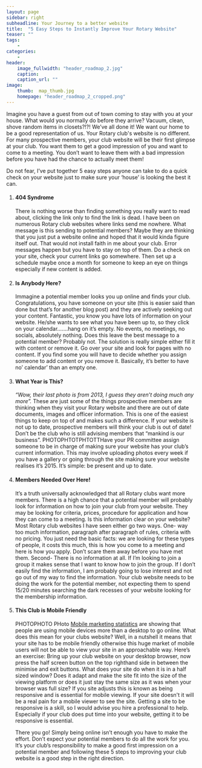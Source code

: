 ```yaml
---
layout: page
sidebar: right
subheadline: Your Journey to a better website
title:  "5 Easy Steps to Instantly Improve Your Rotary Website"
teaser: ""
tags:
    - 
categories:
    - 
header:
    image_fullwidth: "header_roadmap_2.jpg"
    caption: 
    caption_url: ""
image:
    thumb:  map_thumb.jpg
    homepage: "header_roadmap_2_cropped.png"
---
```

Imagine you have a guest from out of town coming to stay with you at your house. What would you normally do before they arrive? Vacuum, clean, shove random items in closets?!?! We’ve all done it! We want our home to be a good representation of us. Your Rotary club's website is no different. For many prospective members, your club website will be their first glimpse at your club. You want them to get a good impression of you and want to come to a meeting. You don’t want to leave them with a bad impression before you have had the chance to actually meet them!

Do not fear, I’ve put together 5 easy steps anyone can take to do a quick check on your website just to make sure your ‘house’ is looking the best it can.

<ol>
	<li><b><h4>404 Syndrome</h4></b> There is nothing worse than finding something you really want to read about, clicking the link only to find the link is dead. I have been on numerous Rotary club websites where links send me nowhere. What message is this sending to potential members? Maybe they are thinking that you just put a website online and hoped that it would kinda figure itself out. That would not install faith in me about your club. Error messages happen but you have to stay on top of them. Do a check on your site, check your current links go somewhere. Then set up a schedule maybe once a month for someone to keep an eye on things especially if new content is added.  
	<li><b><h4>Is Anybody Here?</h4></b> Immagine a potential member looks you up online and finds your club. Congratulations, you have someone on your site (this is easier said than done but that’s for another blog post) and they are actively seeking out your content. Fantastic, you know you have lots of information on your website. He/she wants to see what you have been up to, so they click on your calendar…….hang on it’s empty. No events, no meetings, no socials, absolutely nothing. Does this leave the best message to a potential member? Probably not. The solution is really simple either fill it with content or remove it. Go over your site and look for pages with no content. If you find some you will have to decide whether you assign someone to add content or you remove it. Basically, it’s better to have no’ calendar’ than an empty one.</li>
	<li><b><h4>What Year is This?</h4></b> <i>“Wow, their last photo is from 2013, I guess they aren’t doing much any more”.</i> These are just some of the things prospective members are thinking when they visit your Rotary website and there are out of date documents, images and officer information. This is one of the easiest things to keep on top of and makes such a difference. If your website is not up to date, prospective members will think your club is out of date!  Don’t be the club who is still advising members that “mankind is our business”. PHOTOPHTOTPHTOTTHave your PR committee assign someone to be in charge of making sure your website has your club’s current information. This may involve uploading photos every week if you have a gallery or going through the site making sure your website realises it’s 2015. It’s simple: be present and up to date.</li>
	<li><b><h4>Members Needed Over Here!</h4></b> It’s a truth universally acknowledged that all Rotary clubs want more members. There is a high chance that a potential member will probably look for information on how to join your club from your website. They may be looking for criteria, prices, procedure for application and how they can come to a meeting. Is this information clear on your website? Most Rotary club websites I have seen either go two ways. One- way too much information, paragraph after paragraph of rules, criteria with no pricing. You just need the basic facts: we are looking for these types of people, it costs this much, this is how you come to a meeting and here is how you apply. Don’t scare them away before you have met them. Second- There is no information at all. If I’m looking to join a group it makes sense that I want to know how to join the group. If I don’t easily find the information, I am probably going to lose interest and not go out of my way to find the information. Your club website needs to be doing the work for the potential member, not expecting them to spend 15/20 minutes searching the dark recesses of your website looking for the membership information.</li> 
	<li><b><h4>This Club is Mobile Friendly</h4></b> PHOTOPHOTO PHoto <a href="http://www.smartinsights.com/mobile-marketing/mobile-marketing-analytics/mobile-marketing-statistics/">Mobile marketing statistics</a> are showing that people are using mobile devices more than a desktop to go online. What does this mean for your clubs website? Well, in a nutshell it means that your site has to be mobile friendly otherwise this huge market of mobile users will not be able to view your site in an approachable way. Here’s an exercise: Bring up your club website on your desktop browser, now press the half screen button on the top righthand side in between the minimise and exit buttons. What does your site do when it is in a half sized window? Does it adapt and make the site fit into the size of the viewing platform or does it just stay the same size as it was when your browser was full size? If you site adjusts this is known as being responsive and is essential for mobile viewing. If your site doesn't it will be a real pain for a mobile viewer to see the site. Getting a site to be responsive is a skill, so I would advise you hire a professional to help. Especially if your club does put time into your website, getting it to be responsive is essential.</li> 

There you go! Simply being online isn’t enough you have to make the effort. Don’t expect your potential members to do all the work for you. It’s your club’s responsibility to make a good first impression on a potential member and following these 5 steps to improving your club website is a good step in the right direction.  



<!-- ## Other Post Formats
{: .t60 }
{% include list-posts.html tag='post format' %} -->
